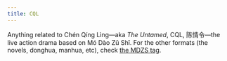 ```yaml
---
title: CQL
---
```

Anything related to Chén Qíng Lìng—aka *The Untamed*, CQL, 陈情令—the live action drama based on Mó Dào Zǔ Shī. For the other formats (the novels, donghua, manhua, etc), check <a href="/tags/mdzs/" class="internal-link">the MDZS tag</a>.